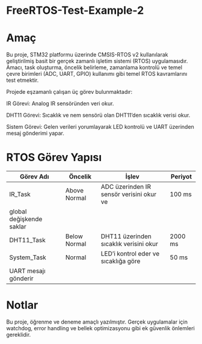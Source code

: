 # FreeRTOS-Test-Example-2

# Amaç
Bu proje, STM32 platformu üzerinde CMSIS-RTOS v2 kullanılarak geliştirilmiş basit bir gerçek zamanlı işletim sistemi (RTOS) uygulamasıdır. Amacı, task oluşturma, öncelik belirleme, zamanlama kontrolü ve temel çevre birimleri (ADC, UART, GPIO) kullanımı gibi temel RTOS kavramlarını test etmektir.

Projede eşzamanlı çalışan üç görev bulunmaktadır:

IR Görevi: Analog IR sensöründen veri okur.

DHT11 Görevi: Sıcaklık ve nem sensörü olan DHT11’den sıcaklık verisi okur.

Sistem Görevi: Gelen verileri yorumlayarak LED kontrolü ve UART üzerinden mesaj gönderimi yapar.

# RTOS Görev Yapısı

| Görev Adı     | Öncelik      | İşlev                                   | Periyot |
|---------------|--------------|-----------------------------------------|---------|
| IR_Task       | Above Normal |ADC üzerinden IR sensör verisini okur ve | 100 ms  |
                                global değişkende saklar                 |         |
| DHT11_Task    | Below Normal | DHT11 üzerinden sıcaklık verisini okur  | 2000 ms |
| System_Task   | Normal       | LED’i kontrol eder ve sıcaklığa göre    | 50 ms   |
                                UART mesajı gönderir                     |         |

# Notlar
Bu proje, öğrenme ve deneme amaçlı yazılmıştır. Gerçek uygulamalar için watchdog, error handling ve bellek optimizasyonu gibi ek güvenlik önlemleri gereklidir.


